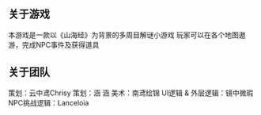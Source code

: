 ## 关于游戏
本游戏是一款以《山海经》为背景的多周目解谜小游戏
玩家可以在各个地图遨游，完成NPC事件及获得道具

## 关于团队
策划：云中鸢Chrisy
策划：涵 涵
美术：南鸢绘锦
UI逻辑 & 外层逻辑：镜中微瑕
NPC挑战逻辑：Lanceloia